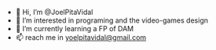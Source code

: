 - 👋 Hi, I’m @JoelPitaVidal
- 👀 I’m interested in programing and the video-games design
- 🌱 I’m currently learning a FP of DAM
- 📫 reach me in yoelpitavidal@gmail.com

<!---
JoelPitaVidal/JoelPitaVidal is a ✨ special ✨ repository because its `README.md` (this file) appears on your GitHub profile.
You can click the Preview link to take a look at your changes.
--->
